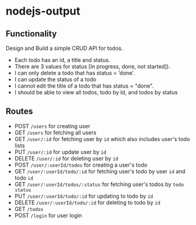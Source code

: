 # nodejs-output

## Functionality
Design and Build a simple CRUD API for  todos.
- Each todo has an id, a title and status.
- There are 3 values for status [In progress, done, not started]).
- I can only delete a todo that has status = ‘done’.
- I can update the status of a todo
- I cannot edit the title of a todo that has status = "done".
- I should be able to view all todos, todo by Id, and todos by status

## Routes
* POST `/users` for creating user
* GET `/users` for fetching all users
* GET `/user/:id` for fetching user by `id` which also includes user's todo lists
* PUT `/user/:id` for update user by `id`
* DELETE `/user/:id` for deleting user by `id`
* POST `/user/:userId/todos` for creating a user's todo
* GET `/user/:userId/todo/:id` for fetching user's todo by user `id` and todo `id`
* GET `/user/:userId/todos/:status` for fetching user's todos by `todo status`
* PUT `/user/:userId/todo/:id` for updating to todo by `id`
* DELETE `/user/:userId/todo/:id` for deleting to todo by `id`
* GET `/todos`
* POST `/login` for user login